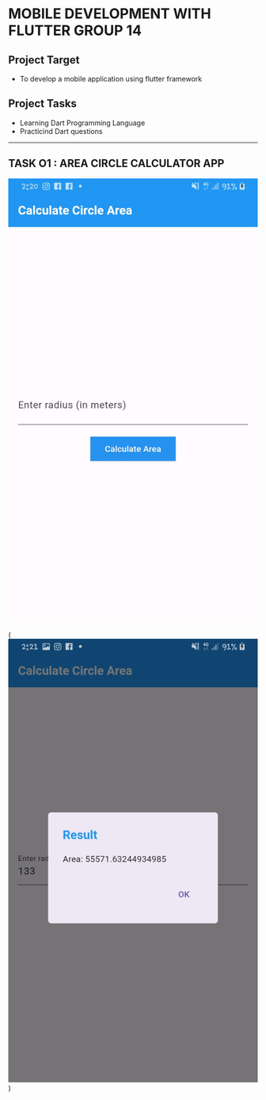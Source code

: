 # MOBILE DEVELOPMENT WITH FLUTTER GROUP 14

## Project Target

- To develop a mobile application using flutter framework

## Project Tasks

- Learning Dart Programming Language
- Practicind Dart questions

---

## TASK O1 : AREA CIRCLE CALCULATOR APP

![screenshot of the predicton part](images/app2.jpeg)

(![Alt text](images/app.jpeg))

